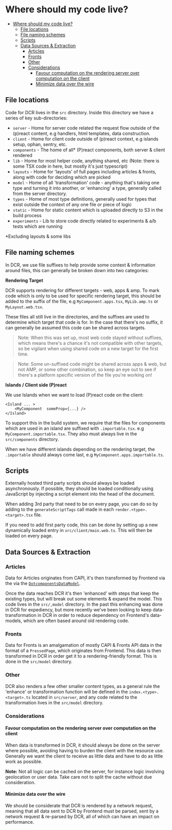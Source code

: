 # Where should my code live?

<!-- START doctoc generated TOC please keep comment here to allow auto update -->
<!-- DON'T EDIT THIS SECTION, INSTEAD RE-RUN doctoc TO UPDATE -->
<!-- Automatically created with yarn run createtoc and on push hook -->

-   [Where should my code live?](#where-should-my-code-live)
    -   [File locations](#file-locations)
    -   [File naming schemes](#file-naming-schemes)
    -   [Scripts](#scripts)
    -   [Data Sources \& Extraction](#data-sources--extraction)
        -   [Articles](#articles)
        -   [Fronts](#fronts)
        -   [Other](#other)
        -   [Considerations](#considerations)
            -   [Favour computation on the rendering server over computation on the client](#favour-computation-on-the-rendering-server-over-computation-on-the-client)
            -   [Minimize data over the wire](#minimize-data-over-the-wire)

<!-- END doctoc generated TOC please keep comment here to allow auto update -->

## File locations

Code for DCR lives in the `src` directory. Inside this directory we have a series of key sub-directories:

-   `server` - Home for server code related the request flow outside of the (p)react content, e.g handlers, html templates, data construction.
-   `client` - Home for client code outside of (p)react context, e.g islands setup, ophan, sentry, etc.
-   `components` - The home of all\* (P)react components, both server & client rendered
-   `lib` - Home for most helper code, anything shared, etc (Note: there is some TSX code in here, but mostly it's just typescript)
-   `layouts` - Home for 'layouts' of full pages including articles & fronts, along with code for deciding which are picked
-   `model` - Home of all 'transformation' code - anything that's taking one type and turning it into another, or 'enhancing' a type, generally called from the server directory.
-   `types` - Home of most type definitions, generally used for types that exist outside the context of any one file or piece of logic
-   `static` - Home for static content which is uploaded directly to S3 in the build process
-   `experiments` - Lib to store code directly related to experiments & a/b tests which are running

\*Excluding layouts & some libs

## File naming schemes

In DCR, we use file suffixes to help provide some context & information around files, this can generally be broken down into two categories:

**Rendering Target**

DCR supports rendering for different targets - web, apps & amp.
To mark code which is only to be used for specific rendering target, this should be added to the suffix of the file, e.g `MyComponent.apps.tsx`, `MyLib.amp.ts` or `MyLayout.web.tsx`.

These files all still live in the directories, and the suffixes are used to determine which target that code is for.
In the case that there's no suffix, it can generally be assumed this code can be shared across targets.

> Note: When this was set up, most web code stayed without suffixes, which means there's a chance it's not compatible with other targets, so be vigilant when using shared code on a new target for the first time.

> Note: Some un-suffixed code might be shared across apps & web, but not AMP, or some other combination, so keep an eye out to see if there's a platform specific version of the file you're working on!

**Islands / Client side (P)react**

We use Islands when we want to load (P)react code on the client:

```tsx
<Island ... >
	<MyComponent  someProp={...} />
</Island>
```

To support this in the build system, we require that the files for components which are used in an island are suffixed with `.importable.tsx`.
e.g `MyComponent.importable.tsx`. They also must always live in the `src/components` directory.

When we have different islands depending on the rendering target, the `.importable` should always come last, e.g `MyComponent.apps.importable.ts`.

## Scripts

Externally hosted third party scripts should always be loaded asynchronously. If possible, they should be loaded conditionally using JavaScript by injecting a script element into the head of the document.

When adding 3rd party that need to be on every page, you can do so by adding to the `generateScriptTags` call made in each `render.<type>.<target>.tsx` file.

If you need to add first party code, this can be done by setting up a new dynamically loaded entry in `src/client/main.web.ts`. This will then be loaded on every page.

## Data Sources & Extraction

### Articles

Data for Articles originates from CAPI, it's then transformed by Frontend via the via the [`DotcomponentsDataModel`](https://github.com/guardian/frontend/blob/main/article/app/model/dotcomponents/DotcomponentsDataModel.scala).

Once the data reaches DCR it's then 'enhanced' with steps that keep the existing types, but will break out some elements & expand the model. This code lives in the `src/,model` directory. In the past this enhancing was done in DCR for expediency, but more recently we've been looking to keep data-transformation in DCR in order to reduce dependency on Frontend's data-models, which are often based around old rendering code.

### Fronts

Data for Fronts is an amalgamation of mostly CAPI & Fronts API data in the format of a `PressedPage`, which originates from Frontend.
This data is then transformed in DCR in order get it to a rendering-friendly format. This is done in the `src/model` directory.

### Other

DCR also renders a few other smaller content types, as a general rule the 'enhance' or transformation function will be defined in the `index.<type>.<target>.ts` located in `src/server`, and any code related to the transformation lives in the `src/model` directory.

### Considerations

#### Favour computation on the rendering server over computation on the client

When data is transformed in DCR, it should always be done on the server where possible, avoiding having to burden the client with the resource use. Generally we want the client to receive as little data and have to do as little work as possible.

**Note:** Not all logic can be cached on the server, for instance logic involving geolocation or user data. Take care not to split the cache without due consideration.

#### Minimize data over the wire

We should be considerate that DCR is rendered by a network request, meaning that all data sent to DCR by Frontend must be parsed, sent by a network request & re-parsed by DCR, all of which can have an impact on performance.
